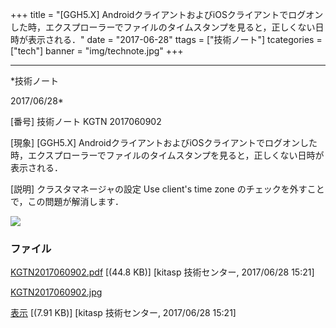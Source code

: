 ﻿+++
title = "[GGH5.X] AndroidクライアントおよびiOSクライアントでログオンした時，エクスプローラーでファイルのタイムスタンプを見ると，正しくない日時が表示される．"
date = "2017-06-28"
ttags = ["技術ノート"]
tcategories = ["tech"]
banner = "img/technote.jpg"
+++

-----------------------------------------------------------------------------------------------------------------------------

*技術ノート

2017/06/28*


[番号]
技術ノート KGTN 2017060902

[現象]
[GGH5.X]
AndroidクライアントおよびiOSクライアントでログオンした時，エクスプローラーでファイルのタイムスタンプを見ると，正しくない日時が表示される．

[説明]
クラスタマネージャの設定 Use client's time zone
のチェックを外すことで，この問題が解消します．

![](http://techreport.kitasp.net/attachments/download/3722/KGTN2017060902.jpg)


### ファイル

 
 


[KGTN2017060902.pdf](http://techreport.kitasp.net/attachments/download/3721/KGTN2017060902.pdf)
 [(44.8 KB)] [kitasp 技術センター, 2017/06/28
15:21]

[KGTN2017060902.jpg](http://techreport.kitasp.net/attachments/download/3722/KGTN2017060902.jpg)

[表示](http://techreport.kitasp.net/attachments/3722/KGTN2017060902.jpg "表示")
 [(7.91 KB)] [kitasp 技術センター, 2017/06/28
15:21]


 


 

